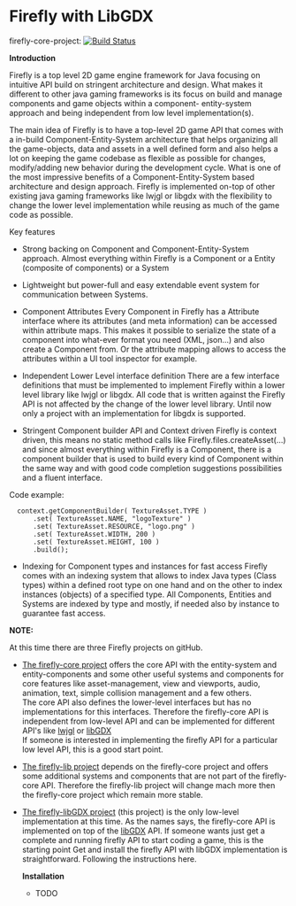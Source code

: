 # Firefly with LibGDX

firefly-core-project: [![Build Status](https://travis-ci.org/Inari-Soft/inari-firefly.svg?branch=master)](https://travis-ci.org/Inari-Soft/inari-firefly)

**Introduction**

Firefly is a top level 2D game engine framework for Java focusing on intuitive API build on stringent architecture and design.
What makes it different to other java gaming frameworks is its focus on build and manage components and game objects within a component-
entity-system approach and being independent from low level implementation(s).

The main idea of Firefly is to have a top-level 2D game API that comes with a in-build Component-Entity-System architecture that helps
organizing all the game-objects, data and assets in a well defined form and also helps a lot on keeping the game codebase as flexible 
as possible for changes, modify/adding new behavior during the development cycle. What is one of the most impressive benefits of a 
Component-Entity-System based architecture and design approach.
Firefly is implemented on-top of other existing java gaming frameworks like lwjgl or libgdx with the flexibility to change the lower level 
implementation while reusing as much of the game code as possible.


Key features

- Strong backing on Component and Component-Entity-System approach.
  Almost everything within Firefly is a Component or a Entity (composite of components) or a System

- Lightweight but power-full and easy extendable event system for communication between Systems.  

- Component Attributes
  Every Component in Firefly has a Attribute interface where its attributes (and meta information) can be accessed within attribute maps.
  This makes it possible to serialize the state of a component into what-ever format you need (XML, json...) and also create a Component from.
  Or the attribute mapping allows to access the attributes within a UI tool inspector for example. 

- Independent Lower Level interface definition
  There are a few interface definitions that must be implemented to implement Firefly within a lower level library like lwjgl or libgdx.
  All code that is written against the Firefly API is not affected by the change of the lower level library. 
  Until now only a project with an implementation for libgdx is supported.

- Stringent Component builder API and Context driven
  Firefly is context driven, this means no static method calls like Firefly.files.createAsset(...) and since almost everything within Firefly
  is a Component, there is a component builder that is used to build every kind of Component within the same way and with good code completion 
  suggestions possibilities and a fluent interface. 
  
Code example:

```
  context.getComponentBuilder( TextureAsset.TYPE )
      .set( TextureAsset.NAME, "logoTexture" )
      .set( TextureAsset.RESOURCE, "logo.png" )
      .set( TextureAsset.WIDTH, 200 )
      .set( TextureAsset.HEIGHT, 100 )
      .build();
```

- Indexing for Component types and instances for fast access
  Firefly comes with an indexing system that allows to index Java types (Class types) within a defined root type on one hand and on the other
  to index instances (objects) of a specified type. All Components, Entities and Systems are indexed by type and mostly, if needed also by instance
  to guarantee fast access.
  
**NOTE:**

At this time there are three Firefly projects on gitHub. 

- [The firefly-core project](https://github.com/Inari-Soft/inari-firefly) offers the core API with the entity-system and entity-components and some other useful systems and components for core features like asset-management, view and viewports, audio, animation, text, simple collision management and a few others.   
  The core API also defines the lower-level interfaces but has no implementations for this interfaces. Therefore the firefly-core API is independent from low-level API and can be implemented for different API's like [lwjgl](https://github.com/LWJGL/lwjgl) or [libGDX](https://github.com/libgdx/libgdx)   
  If someone is interested in implementing the firefly API for a particular low level API, this is a good start point.

- [The firefly-lib project](https://github.com/Inari-Soft/inari-firefly-lib) depends on the firefly-core project and offers some additional systems and components that are not part of the firefly-core API. 
  Therefore the firefly-lib project will change mach more then the firefly-core project which remain more stable.

- [The firefly-libGDX project](https://github.com/Inari-Soft/inari-firefly-libGDX) (this project) is the only low-level implementation at this time. As the names says, the firefly-core API is implemented on top of the [libGDX](https://github.com/libgdx/libgdx) API.
  If someone wants just get a complete and running firefly API to start coding a game, this is the starting point
  Get and install the firefly API with libGDX implementation is straightforward. Following the instructions here.
  
  **Installation**
  
  - TODO
